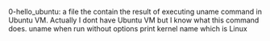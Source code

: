 0-hello_ubuntu: a file the contain the result of executing uname command in Ubuntu VM.
Actually I dont have Ubuntu VM but I know what this command does.
uname when run without options print kernel name which is Linux
